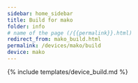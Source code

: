 ```yaml
---
sidebar: home_sidebar
title: Build for mako
folder: info
# name of the page (/{{permalink}}.html)
redirect_from: mako_build.html
permalink: /devices/mako/build
device: mako
---
```

{% include templates/device_build.md %}
